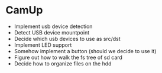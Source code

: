 # CamUp
- Implement usb device detection
- Detect USB device mountpoint
- Decide which usb devices to use as src/dst
- Implement LED support
- Somehow implement a button (should we decide to use it)
- Figure out how to walk the fs tree of sd card
- Decide how to organize files on the hdd
